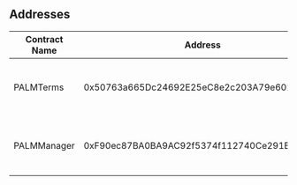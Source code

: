 ## Addresses

| Contract Name | Address                                    | Networks                                                                  |
| ------------- | ------------------------------------------ | ------------------------------------------------------------------------- |
| PALMTerms     | 0x50763a665Dc24692E25eC8e2c203A79e602D2890 | [Ethereum][te], [Matic][tp], [Optimism][to], [Arbitrum][ta], [Goerli][tg] |
| PALMManager   | 0xF90ec87BA0BA9AC92f5374f112740Ce291B8877e | [Ethereum][me], [Matic][mp], [Optimism][mo], [Arbitrum][ma], [Goerli][mg] |

[//]: # "These are reference links used in the body of this note and get stripped out when the markdown processor does its job. There is no need to format nicely because it shouldn't be seen. Thanks SO - http://stackoverflow.com/questions/4823468/store-comments-in-markdown-syntax"
[te]: https://etherscan.io/address/0x50763a665Dc24692E25eC8e2c203A79e602D2890#code
[me]: https://etherscan.io/address/0xF90ec87BA0BA9AC92f5374f112740Ce291B8877e#code
[tp]: https://polygonscan.com/address/0x50763a665Dc24692E25eC8e2c203A79e602D2890#code
[mp]: https://polygonscan.com/address/0xF90ec87BA0BA9AC92f5374f112740Ce291B8877e#code
[to]: https://optimistic.etherscan.io/address/0x50763a665Dc24692E25eC8e2c203A79e602D2890#code
[mo]: https://optimistic.etherscan.io/address/0xF90ec87BA0BA9AC92f5374f112740Ce291B8877e#code
[ta]: https://arbiscan.io/address/0x50763a665Dc24692E25eC8e2c203A79e602D2890#code
[ma]: https://arbiscan.io/address/0xF90ec87BA0BA9AC92f5374f112740Ce291B8877e#code
[tg]: https://goerli.etherscan.io/address/0x50763a665Dc24692E25eC8e2c203A79e602D2890#code
[mg]: https://goerli.etherscan.io/address/0xF90ec87BA0BA9AC92f5374f112740Ce291B8877e#code
